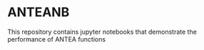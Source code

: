 # ANTEANB
This repository contains jupyter notebooks that demonstrate the performance of ANTEA functions
